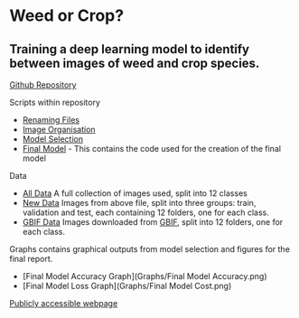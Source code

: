 # Weed or Crop?
## Training a deep learning model to identify between images of weed and crop species.

[Github Repository](https://github.com/FlorenceGalliers/C7082-assignment)

Scripts within repository
- [Renaming Files](scripts/renaming-files.ipynb)
- [Image Organisation](scripts/image-organisation.ipynb)
- [Model Selection](scripts/model-selection.ipynb)
- [Final Model](final-model.ipynb) - This contains the code used for the creation of the final model

Data
- [All Data](all-data) A full collection of images used, split into 12 classes
- [New Data](new-data) Images from above file, split into three groups: train, validation and test, each containing 12 folders, one for each class.
- [GBIF Data](GBIF-data) Images downloaded from [GBIF](https://www.gbif.org/), split into 12 folders, one for each class.

Graphs contains graphical outputs from model selection and figures for the final report.
- [Final Model Accuracy Graph](Graphs/Final Model Accuracy.png)
- [Final Model Loss Graph](Graphs/Final Model Cost.png)


[Publicly accessible webpage](https://florencegalliers.github.io/C7082-assignment/)

